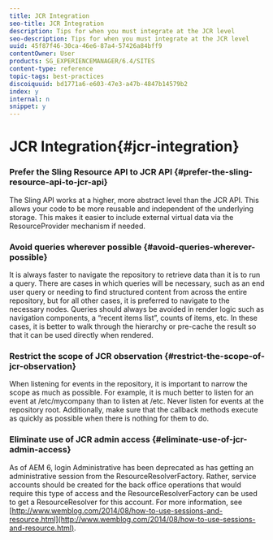 ```yaml
---
title: JCR Integration
seo-title: JCR Integration
description: Tips for when you must integrate at the JCR level
seo-description: Tips for when you must integrate at the JCR level
uuid: 45f87f46-30ca-46e6-87a4-57426a84bff9
contentOwner: User
products: SG_EXPERIENCEMANAGER/6.4/SITES
content-type: reference
topic-tags: best-practices
discoiquuid: bd1771a6-e603-47e3-a47b-4847b14579b2
index: y
internal: n
snippet: y
---
```


# JCR Integration{#jcr-integration}

### Prefer the Sling Resource API to JCR API {#prefer-the-sling-resource-api-to-jcr-api}

The Sling API works at a higher, more abstract level than the JCR API. This allows your code to be more reusable and independent of the underlying storage. This makes it easier to include external virtual data via the ResourceProvider mechanism if needed.

### Avoid queries wherever possible {#avoid-queries-wherever-possible}

It is always faster to navigate the repository to retrieve data than it is to run a query. There are cases in which queries will be necessary, such as an end user query or needing to find structured content from across the entire repository, but for all other cases, it is preferred to navigate to the necessary nodes. Queries should always be avoided in render logic such as navigation components, a “recent items list”, counts of items, etc. In these cases, it is better to walk through the hierarchy or pre-cache the result so that it can be used directly when rendered.

### Restrict the scope of JCR observation {#restrict-the-scope-of-jcr-observation}

When listening for events in the repository, it is important to narrow the scope as much as possible. For example, it is much better to listen for an event at /etc/mycompany than to listen at /etc. Never listen for events at the repository root. Additionally, make sure that the callback methods execute as quickly as possible when there is nothing for them to do.

### Eliminate use of JCR admin access {#eliminate-use-of-jcr-admin-access}

As of AEM 6, login Administrative has been deprecated as has getting an administrative session from the ResourceResolverFactory. Rather, service accounts should be created for the back office operations that would require this type of access and the ResourceResolverFactory can be used to get a ResourceResolver for this account. For more information, see [http://www.wemblog.com/2014/08/how-to-use-sessions-and-resource.html](http://www.wemblog.com/2014/08/how-to-use-sessions-and-resource.html).
